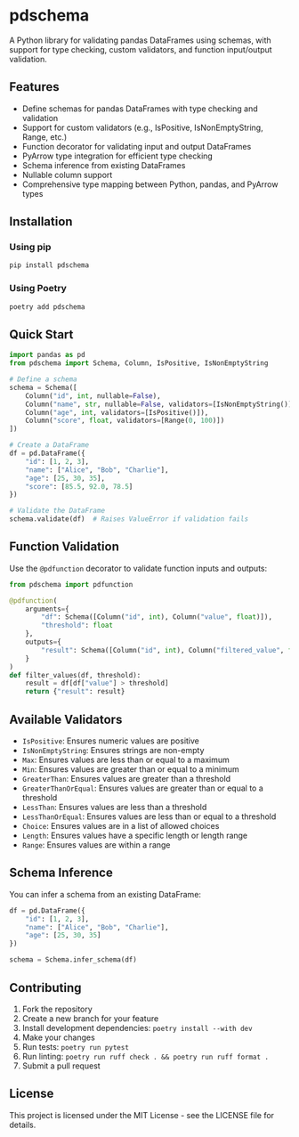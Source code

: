 # pdschema

A Python library for validating pandas DataFrames using schemas, with support for type checking, custom validators, and function input/output validation.

## Features

- Define schemas for pandas DataFrames with type checking and validation
- Support for custom validators (e.g., IsPositive, IsNonEmptyString, Range, etc.)
- Function decorator for validating input and output DataFrames
- PyArrow type integration for efficient type checking
- Schema inference from existing DataFrames
- Nullable column support
- Comprehensive type mapping between Python, pandas, and PyArrow types

## Installation

### Using pip

```bash
pip install pdschema
```

### Using Poetry

```bash
poetry add pdschema
```

## Quick Start

```python
import pandas as pd
from pdschema import Schema, Column, IsPositive, IsNonEmptyString

# Define a schema
schema = Schema([
    Column("id", int, nullable=False),
    Column("name", str, nullable=False, validators=[IsNonEmptyString()]),
    Column("age", int, validators=[IsPositive()]),
    Column("score", float, validators=[Range(0, 100)])
])

# Create a DataFrame
df = pd.DataFrame({
    "id": [1, 2, 3],
    "name": ["Alice", "Bob", "Charlie"],
    "age": [25, 30, 35],
    "score": [85.5, 92.0, 78.5]
})

# Validate the DataFrame
schema.validate(df)  # Raises ValueError if validation fails
```

## Function Validation

Use the `@pdfunction` decorator to validate function inputs and outputs:

```python
from pdschema import pdfunction

@pdfunction(
    arguments={
        "df": Schema([Column("id", int), Column("value", float)]),
        "threshold": float
    },
    outputs={
        "result": Schema([Column("id", int), Column("filtered_value", float)])
    }
)
def filter_values(df, threshold):
    result = df[df["value"] > threshold]
    return {"result": result}
```

## Available Validators

- `IsPositive`: Ensures numeric values are positive
- `IsNonEmptyString`: Ensures strings are non-empty
- `Max`: Ensures values are less than or equal to a maximum
- `Min`: Ensures values are greater than or equal to a minimum
- `GreaterThan`: Ensures values are greater than a threshold
- `GreaterThanOrEqual`: Ensures values are greater than or equal to a threshold
- `LessThan`: Ensures values are less than a threshold
- `LessThanOrEqual`: Ensures values are less than or equal to a threshold
- `Choice`: Ensures values are in a list of allowed choices
- `Length`: Ensures values have a specific length or length range
- `Range`: Ensures values are within a range

## Schema Inference

You can infer a schema from an existing DataFrame:

```python
df = pd.DataFrame({
    "id": [1, 2, 3],
    "name": ["Alice", "Bob", "Charlie"],
    "age": [25, 30, 35]
})

schema = Schema.infer_schema(df)
```

## Contributing

1. Fork the repository
2. Create a new branch for your feature
3. Install development dependencies: `poetry install --with dev`
4. Make your changes
5. Run tests: `poetry run pytest`
6. Run linting: `poetry run ruff check . && poetry run ruff format .`
7. Submit a pull request

## License

This project is licensed under the MIT License - see the LICENSE file for details.
